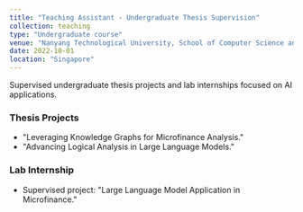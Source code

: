 ```yaml
---
title: "Teaching Assistant - Undergraduate Thesis Supervision"
collection: teaching
type: "Undergraduate course"
venue: "Nanyang Technological University, School of Computer Science and Engineering"
date: 2022-10-01
location: "Singapore"
---
```


Supervised undergraduate thesis projects and lab internships focused on AI applications.

### Thesis Projects
- "Leveraging Knowledge Graphs for Microfinance Analysis."  
- "Advancing Logical Analysis in Large Language Models."

### Lab Internship
- Supervised project: "Large Language Model Application in Microfinance."
